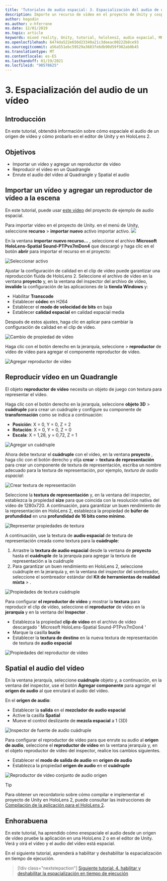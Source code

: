 ```yaml
---
title: 'Tutoriales de audio espacial: 3. Espacialización del audio de un vídeo'
description: Importe un recurso de vídeo en el proyecto de Unity y cospatiala el audio del vídeo.
author: kegodin
ms.author: v-hferrone
ms.date: 12/01/2019
ms.topic: article
keywords: mixed reality, Unity, tutorial, hololens2, audio espacial, MRTK, kit de herramientas de realidad mixta, UWP, Windows 10, HRTF, función de transferencia relacionada con el encabezado, reverberación, Microsoft Spatializer, vídeo, importación, reproductor de vídeo
ms.openlocfilehash: 6474da522e650d23349a21c3deeac00222b8ce93
ms.sourcegitcommit: a56a551ebc59529a3683fe6db90d59f982ab0b45
ms.translationtype: MT
ms.contentlocale: es-ES
ms.lasthandoff: 01/19/2021
ms.locfileid: "98578625"
---
```

# <a name="3-spatializing-audio-from-a-video"></a>3. Espacialización del audio de un vídeo

## <a name="overview"></a>Introducción

En este tutorial, obtendrá información sobre cómo espaciale el audio de un origen de vídeo y cómo probarlo en el editor de Unity y en HoloLens 2.

## <a name="objectives"></a>Objetivos

* Importar un vídeo y agregar un reproductor de vídeo
* Reproducir el vídeo en un Quadrangle
* Enrute el audio del vídeo al Quadrangle y Spatial el audio

## <a name="import-a-video-and-add-a-video-player-to-the-scene"></a>Importar un vídeo y agregar un reproductor de vídeo a la escena

En este tutorial, puede usar [este vídeo](https://github.com/microsoft/spatialaudio-unity/blob/develop/Samples/MicrosoftSpatializerSample/Assets/Microsoft%20HoloLens%20-%20Spatial%20Sound-PTPvx7mDon4.mp4?raw=true) del proyecto de ejemplo de audio espacial.

Para importar vídeo en el proyecto de Unity. en el menú de Unity, seleccione **recurso**  >  **importar nuevo** 
 activo importar activo. ![](images/spatial-audio/spatial-audio-03-section1-step1-1.png)

En la ventana **importar nuevo recurso...** , seleccione el archivo **Microsoft HoloLens-Spatial Sound-PTPvx7mDon4** que descargó y haga clic en el botón **abrir** para importar el recurso en el proyecto:

![Seleccionar activo](images/spatial-audio/spatial-audio-03-section1-step1-2.png)

Ajustar la configuración de calidad en el clip de vídeo puede garantizar una reproducción fluida de HoloLens 2. Seleccione el archivo de vídeo en la ventana **proyecto** y, en la ventana del inspector del archivo de vídeo, **invalide** la configuración de las aplicaciones de la **tienda Windows** y:

* Habilitar **Transcode**
* Establecer **códec** en H264
* Establecer el **modo de velocidad de bits** en baja
* Establecer **calidad espacial** en calidad espacial media

Después de estos ajustes, haga clic en aplicar para cambiar la configuración de calidad en el clip de vídeo.

![Cambio de propiedad de vídeo](images/spatial-audio/spatial-audio-03-section1-step1-3.png)

Haga clic con el botón derecho en la jerarquía, seleccione  >  **reproductor** de vídeo de vídeo para agregar el componente reproductor de vídeo.

![Agregar reproductor de vídeo](images/spatial-audio/spatial-audio-03-section1-step1-4.png)

## <a name="play-video-onto-a-quadrangle"></a>Reproducir vídeo en un Quadrangle

El objeto **reproductor de vídeo** necesita un objeto de juego con textura para representar el vídeo.

Haga clic con el botón derecho en la jerarquía, seleccione **objeto 3D**  >  **cuádruple** para crear un cuádruple y configure su componente de **transformación** como se indica a continuación:

* **Posición**: X = 0, Y = 0, Z = 2
* **Rotación**: X = 0, Y = 0, Z = 0
* **Escala**: X = 1,28, y = 0,72, Z = 1

![Agregar un cuádruple](images/spatial-audio/spatial-audio-03-section2-step1-1.png)

Ahora debe texturar el **cuádruple** con el vídeo, en la ventana **proyecto** , haga clic con el botón derecho y elija **crear**  >  **textura de representación** para crear un componente de textura de representación, escriba un nombre adecuado para la textura de representación, por ejemplo, _textura de audio espacial_:

![Crear textura de representación](images/spatial-audio/spatial-audio-03-section2-step1-2.png)

Seleccione la **textura de representación** y, en la ventana del inspector, establezca la propiedad **size** para que coincida con la resolución nativa del vídeo de 1280x720. A continuación, para garantizar un buen rendimiento de la representación en HoloLens 2, establezca la propiedad de **búfer de profundidad** en una **profundidad de 16 bits como mínimo**.

![Representar propiedades de textura](images/spatial-audio/spatial-audio-03-section2-step1-3.png)

A continuación, use la textura de **audio espacial** de textura de representación creada como textura para la **cuádruple**:

1. Arrastre la **textura de audio espacial** desde la ventana de **proyecto** hasta el **cuádruple** de la jerarquía para agregar la textura de representación a la cuádruple
2. Para garantizar un buen rendimiento en HoloLens 2, seleccione cuádruple en la jerarquía y, en la ventana del inspector del sombreador, seleccione el sombreador estándar del **Kit de herramientas de realidad mixta**  >   .

![Propiedades de textura cuádruple](images/spatial-audio/spatial-audio-03-section2-step1-4.png)

Para configurar **el reproductor de vídeo** y mostrar la **textura** para reproducir el clip de vídeo, seleccione el **reproductor** de vídeo en la **jerarquía** y en la ventana del **Inspector** .

* Establezca la propiedad **clip de vídeo** en el archivo de vídeo descargado ' Microsoft HoloLens-Spatial Sound-PTPvx7mDon4 '
* Marque la casilla **bucle**
* Establecer la **textura de destino** en la nueva textura de representación de textura de **audio espacial**

![Propiedades del reproductor de vídeo](images/spatial-audio/spatial-audio-03-section2-step1-5.png)

## <a name="spatialize-the-audio-from-the-video"></a>Spatial el audio del vídeo

En la ventana jerarquía, seleccione **cuádruple** objeto y, a continuación, en la ventana del inspector, use el botón **Agregar componente** para agregar el **origen de audio** al que enrutará el audio del vídeo.

En el **origen de audio**:

* Establecer la **salida** en el **mezclador de audio espacial**
* Active la casilla **Spatial**
* Mueve el control deslizante de **mezcla espacial** a 1 (3D)

![Inspector de fuente de audio cuádruple](images/spatial-audio/spatial-audio-03-section3-step1-1.png)

Para configurar el reproductor de vídeo para que enrute su audio al **origen de audio**, seleccione el **reproductor de vídeo** en la ventana jerarquía y, en el objeto reproductor de vídeo del inspector, realice los cambios siguientes.

* Establecer el **modo de salida de audio** en **origen de audio**
* Establezca la propiedad **origen de audio** en el **cuádruple**

![Reproductor de vídeo conjunto de audio origen](images/spatial-audio/spatial-audio-03-section3-step1-2.png)

> [!TIP]
> Para obtener un recordatorio sobre cómo compilar e implementar el proyecto de Unity en HoloLens 2, puede consultar las instrucciones de [Compilación de la aplicación para el HoloLens 2](mr-learning-base-02.md#building-your-application-to-your-hololens-2).

## <a name="congratulations"></a>Enhorabuena

En este tutorial, ha aprendido cómo enespaciale el audio desde un origen de vídeo pruebe la aplicación en una HoloLens 2 o en el editor de Unity. Verá y oirá el vídeo y el audio del vídeo está espacial.

En el siguiente tutorial, aprenderá a habilitar y deshabilitar la espacialización en tiempo de ejecución.

> [!div class="nextstepaction"]
> [Siguiente tutorial: 4. habilitar y deshabilitar la espacialización en tiempo de ejecución](unity-spatial-audio-ch4.md)

